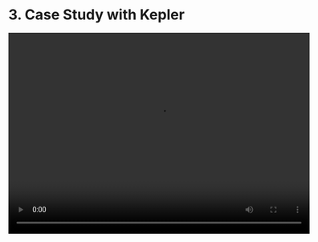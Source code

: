 # 3. Case Study with Kepler

<p float="middle">
  <video width="600" height="400" controls>
  <source src="Video/0_SettingRPath.mp4" type="video/mp4">
  </video>
</p>

